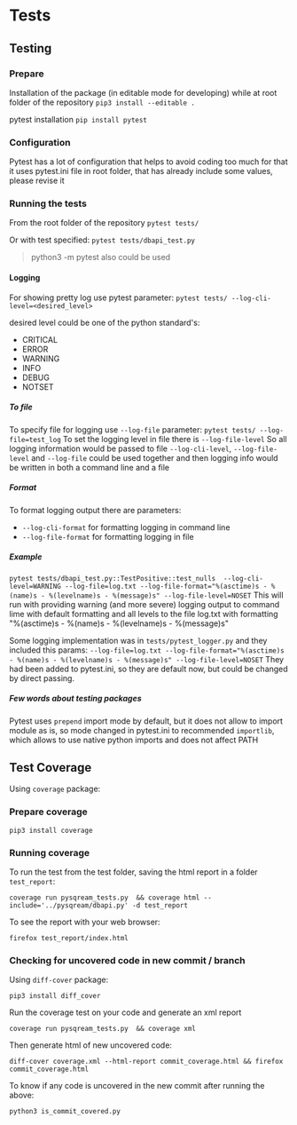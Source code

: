 # Tests

## Testing

### Prepare

Installation of the package (in editable mode for developing) while at root folder of the repository
`pip3 install --editable .`

pytest installation
`pip install pytest`

### Configuration

Pytest has a lot of configuration that helps to avoid coding too much
for that it uses pytest.ini file in root folder, that has already include
some values, please revise it

### Running the tests

From the root folder of the repository
`pytest tests/`

Or with test specified:
`pytest tests/dbapi_test.py`
> python3 -m pytest also could be used

#### Logging

For showing pretty log use pytest parameter:
`pytest tests/ --log-cli-level=<desired_level>`

desired level could be one of the python standard's:

* CRITICAL
* ERROR
* WARNING
* INFO
* DEBUG
* NOTSET

##### To file

To specify file for logging use `--log-file` parameter:
`pytest tests/ --log-file=test_log`
To set the logging level in file there is `--log-file-level`
So all logging information would be passed to file
`--log-cli-level`, `--log-file-level` and `--log-file` could be used together and then logging info
would be written in both a command line and a file

##### Format

To format logging output there are parameters:

* `--log-cli-format` for formatting logging in command line
* `--log-file-format` for formatting logging in file

##### Example

`pytest tests/dbapi_test.py::TestPositive::test_nulls  --log-cli-level=WARNING --log-file=log.txt --log-file-format="%(asctime)s - %(name)s - %(levelname)s - %(message)s" --log-file-level=NOSET`
This will run with providing warning (and more severe) logging output to command lime with default formatting and all levels to the file log.txt
with formatting "%(asctime)s - %(name)s - %(levelname)s - %(message)s"

Some logging implementation was in `tests/pytest_logger.py` and they included this params:
`--log-file=log.txt --log-file-format="%(asctime)s - %(name)s - %(levelname)s - %(message)s" --log-file-level=NOSET`
They had been added to pytest.ini, so they are default now, but could be changed by direct passing.

##### Few words about testing packages

Pytest uses `prepend` import mode by default, but it does not allow to
import module as is, so mode changed in pytest.ini to recommended `importlib`,
which allows to use native python imports and does not affect PATH

## Test Coverage

Using `coverage` package:

### Prepare coverage

`pip3 install coverage`

### Running coverage

To run the test from the test folder, saving the html report in a folder `test_report`:

`coverage run pysqream_tests.py  && coverage html --include='../pysqream/dbapi.py' -d test_report`

To see the report with your web browser:

`firefox test_report/index.html`

### Checking for uncovered code in new commit / branch

Using `diff-cover` package:

`pip3 install diff_cover`

Run the coverage test on your code and generate an xml report

`coverage run pysqream_tests.py  && coverage xml`

Then generate html of new uncovered code:

`diff-cover coverage.xml --html-report commit_coverage.html && firefox commit_coverage.html`

To know if any code is uncovered in the new commit after running the above:

`python3 is_commit_covered.py`